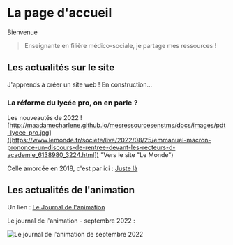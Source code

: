 # La page d'accueil

Bienvenue

> Enseignante en filière médico-sociale, je partage mes ressources !

## Les actualités sur le site

J'apprends à créer un site web ! 
En construction...

### La réforme du lycée pro, on en parle ?

Les nouveautés de 2022
![http://maadamecharlene.github.io/mesressourcesenstms/docs/images/pdt_lycee_pro.jpg]([https://www.lemonde.fr/societe/live/2022/08/25/emmanuel-macron-prononce-un-discours-de-rentree-devant-les-recteurs-d-academie_6138980_3224.html]) "Vers le site "Le Monde")

Celle amorcée en 2018, c'est par ici :
[Juste là ](https://eduscol.education.fr/2224/transformer-le-lycee-professionnel)

## Les actualités de l'animation

Un lien :
[Le Journal de l'animation](https://www.jdanimation.fr/)

Le journal de l'animation - septembre 2022 :

![Le journal de l'animation de septembre 2022](https://maadamecharlene.github.io/mesressourcesenstsms/docs/images/jda_sept_2022.jpg)
